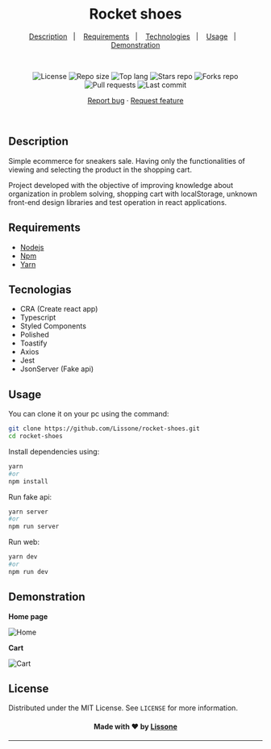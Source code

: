 <h1 align="center">
  Rocket shoes
</h1>

<p align="center">
  <a href="#description">Description</a>&nbsp;&nbsp;&nbsp;|&nbsp;&nbsp;&nbsp;
  <a href="#requirements">Requirements</a>&nbsp;&nbsp;&nbsp;|&nbsp;&nbsp;&nbsp;
  <a href="#technologies">Technologies</a>&nbsp;&nbsp;&nbsp;|&nbsp;&nbsp;&nbsp;
  <a href="#usage">Usage</a></a>&nbsp;&nbsp;&nbsp;|&nbsp;&nbsp;&nbsp;
  <a href="#demonstration">Demonstration</a>
</p>
<br />
<p align="center">
  <img src="https://img.shields.io/static/v1?label=license&message=MIT" alt="License">
  <img src="https://img.shields.io/github/repo-size/Lissone/rocket-shoes" alt="Repo size" />
  <img src="https://img.shields.io/github/languages/top/Lissone/rocket-shoes" alt="Top lang" />
  <img src="https://img.shields.io/github/stars/Lissone/rocket-shoes" alt="Stars repo" />
  <img src="https://img.shields.io/github/forks/Lissone/rocket-shoes" alt="Forks repo" />
  <img src="https://img.shields.io/github/issues-pr/Lissone/rocket-shoes" alt="Pull requests" >
  <img src="https://img.shields.io/github/last-commit/Lissone/rocket-shoes" alt="Last commit" />
</p>

<p align="center">
  <a href="https://github.com/Lissone/rocket-shoes/issues">Report bug</a>
  ·
  <a href="https://github.com/Lissone/rocket-shoes/issues">Request feature</a>
</p>

<br />

## Description

Simple ecommerce for sneakers sale. Having only the functionalities of viewing and selecting the product in the shopping cart.

Project developed with the objective of improving knowledge about organization in problem solving, shopping cart with localStorage, unknown front-end design libraries and test operation in react applications.

## Requirements

- [Nodejs](https://nodejs.org/en/)
- [Npm](https://www.npmjs.com/)
- [Yarn](https://yarnpkg.com/)

## Tecnologias

- CRA (Create react app)
- Typescript
- Styled Components
- Polished
- Toastify
- Axios
- Jest
- JsonServer (Fake api)

## Usage

You can clone it on your pc using the command:

```bash
git clone https://github.com/Lissone/rocket-shoes.git
cd rocket-shoes
```

Install dependencies using:

```bash
yarn
#or
npm install
```

Run fake api:

```bash
yarn server
#or
npm run server
```

Run web:

```bash
yarn dev
#or
npm run dev
```

## Demonstration

**Home page**

![Home](https://i.imgur.com/NpgqwBJ.png)

**Cart**

![Cart](https://i.imgur.com/xfkV6b6.png)

## License

Distributed under the MIT License. See `LICENSE` for more information.

<h4 align="center">
  Made with ❤️ by <a href="https://github.com/Lissone" target="_blank">Lissone</a>
</h4>

<hr />
